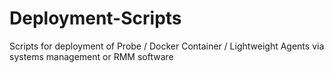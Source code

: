 # Deployment-Scripts

Scripts for deployment of Probe / Docker Container / Lightweight Agents via systems management or RMM software
